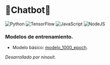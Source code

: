 # 🤖Chatbot🤖
![Python](https://img.shields.io/badge/python-3670A0?style=for-the-badge&logo=python&logoColor=ffdd54) ![TensorFlow](https://img.shields.io/badge/TensorFlow-%23FF6F00.svg?style=for-the-badge&logo=TensorFlow&logoColor=white)
![JavaScript](https://img.shields.io/badge/javascript-%23323330.svg?style=for-the-badge&logo=javascript&logoColor=%23F7DF1E) ![NodeJS](https://img.shields.io/badge/node.js-6DA55F?style=for-the-badge&logo=node.js&logoColor=white)
### Modelos de entrenamiento.
* Modelo básico: [modelo_1000_epoch](https://drive.google.com/drive/folders/1d43Q1k7CD0WCIwC4GibHAcPAOaHdAnCo?usp=sharing).


_Desarrollado por ninoxit_.
